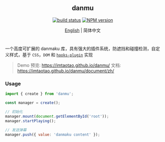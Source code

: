 <div align="center">
<h2>danmu</h2>

[![build status](https://github.com/imtaotao/danmu/actions/workflows/deploy.yml/badge.svg?branch=master)](https://github.com/imtaotao/danmu/actions/workflows/deploy.yml) [![NPM version](https://img.shields.io/npm/v/danmu.svg?color=a1b858&label=)](https://www.npmjs.com/package/danmu)

</div>

<div align="center">

[English](./README.md) | 简体中文

</div>

<h1></h1>

一个高度可扩展的 danmaku 库，具有强大的插件系统，防遮挡和碰撞检测，自定义样式，基于 `CSS`，`DOM` 和 [`hooks-plugin`](https://github.com/imtaotao/hooks-plugin) 实现

> Demo 预览: https://imtaotao.github.io/danmu/
> 文档: https://imtaotao.github.io/danmu/document/zh/


### Usage

```js
import { create } from 'danmu';

const manager = create();

// 初始化
manager.mount(document.getElementById('root'));
manager.startPlaying();

// 发送弹幕
manager.push({ value: 'danmaku content' });
```
